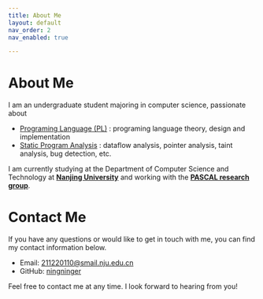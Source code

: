 ```yaml
---
title: About Me
layout: default
nav_order: 2
nav_enabled: true

---
```



# **About Me**

I am an undergraduate student majoring in computer science, passionate about 
- [Programing Language (PL)](https://en.wikipedia.org/wiki/Programming_language) :  programing language theory, design and implementation  
- [Static Program Analysis](https://en.wikipedia.org/wiki/Static_program_analysis) : dataflow analysis, pointer analysis, taint analysis, bug detection, etc. 


I am currently studying at the Department of Computer Science and Technology at **[Nanjing University](https://www.nju.edu.cn/en/)** and working with the **[PASCAL research group](https://pascal-lab.net/)**. 

# **Contact Me**

If you have any questions or would like to get in touch with me, you can find my contact information below.

- Email: [211220110@smail.nju.edu.cn](mailto:211220110@smail.nju.edu.cn])
- GitHub: [ningninger](https://github.com/ningninger)


Feel free to contact me at any time. I look forward to hearing from you!


